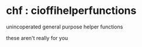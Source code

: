 # chf : cioffihelperfunctions
unincoperated general purpose helper functions

these aren't really for you
